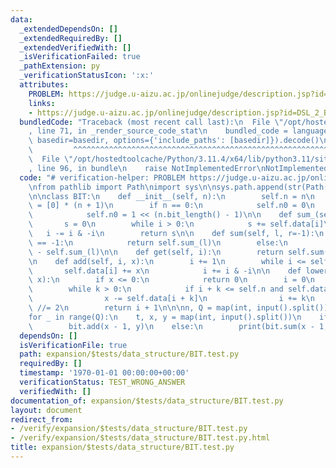 ```yaml
---
data:
  _extendedDependsOn: []
  _extendedRequiredBy: []
  _extendedVerifiedWith: []
  _isVerificationFailed: true
  _pathExtension: py
  _verificationStatusIcon: ':x:'
  attributes:
    PROBLEM: https://judge.u-aizu.ac.jp/onlinejudge/description.jsp?id=DSL_2_B&lang=ja
    links:
    - https://judge.u-aizu.ac.jp/onlinejudge/description.jsp?id=DSL_2_B&lang=ja
  bundledCode: "Traceback (most recent call last):\n  File \"/opt/hostedtoolcache/Python/3.11.4/x64/lib/python3.11/site-packages/onlinejudge_verify/documentation/build.py\"\
    , line 71, in _render_source_code_stat\n    bundled_code = language.bundle(stat.path,\
    \ basedir=basedir, options={'include_paths': [basedir]}).decode()\n          \
    \         ^^^^^^^^^^^^^^^^^^^^^^^^^^^^^^^^^^^^^^^^^^^^^^^^^^^^^^^^^^^^^^^^^^^^^^^^^^^^^^^^^\n\
    \  File \"/opt/hostedtoolcache/Python/3.11.4/x64/lib/python3.11/site-packages/onlinejudge_verify/languages/python.py\"\
    , line 96, in bundle\n    raise NotImplementedError\nNotImplementedError\n"
  code: "# verification-helper: PROBLEM https://judge.u-aizu.ac.jp/onlinejudge/description.jsp?id=DSL_2_B&lang=ja\n\
    \nfrom pathlib import Path\nimport sys\n\nsys.path.append(str(Path(__file__).resolve().parent.parent.parent.parent))\n\
    \n\nclass BIT:\n    def __init__(self, n):\n        self.n = n\n        self.data\
    \ = [0] * (n + 1)\n        if n == 0:\n            self.n0 = 0\n        else:\n\
    \            self.n0 = 1 << (n.bit_length() - 1)\n\n    def sum_(self, i):\n \
    \       s = 0\n        while i > 0:\n            s += self.data[i]\n         \
    \   i -= i & -i\n        return s\n\n    def sum(self, l, r=-1):\n        if r\
    \ == -1:\n            return self.sum_(l)\n        else:\n            return self.sum_(r)\
    \ - self.sum_(l)\n\n    def get(self, i):\n        return self.sum(i, i + 1)\n\
    \n    def add(self, i, x):\n        i += 1\n        while i <= self.n:\n     \
    \       self.data[i] += x\n            i += i & -i\n\n    def lower_bound(self,\
    \ x):\n        if x <= 0:\n            return 0\n        i = 0\n        k = self.n0\n\
    \        while k > 0:\n            if i + k <= self.n and self.data[i + k] < x:\n\
    \                x -= self.data[i + k]\n                i += k\n            k\
    \ //= 2\n        return i + 1\n\n\nn, Q = map(int, input().split())\nbit = BIT(n)\n\
    for _ in range(Q):\n    t, x, y = map(int, input().split())\n    if t == 0:\n\
    \        bit.add(x - 1, y)\n    else:\n        print(bit.sum(x - 1, y))\n"
  dependsOn: []
  isVerificationFile: true
  path: expansion/$tests/data_structure/BIT.test.py
  requiredBy: []
  timestamp: '1970-01-01 00:00:00+00:00'
  verificationStatus: TEST_WRONG_ANSWER
  verifiedWith: []
documentation_of: expansion/$tests/data_structure/BIT.test.py
layout: document
redirect_from:
- /verify/expansion/$tests/data_structure/BIT.test.py
- /verify/expansion/$tests/data_structure/BIT.test.py.html
title: expansion/$tests/data_structure/BIT.test.py
---
```


